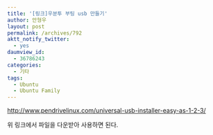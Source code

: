 ```yaml
---
title: '[링크]우분투 부팅 usb 만들기'
author: 안형우
layout: post
permalink: /archives/792
aktt_notify_twitter:
  - yes
daumview_id:
  - 36786243
categories:
  - 기타
tags:
  - Ubuntu
  - Ubuntu Family
---
```

<http://www.pendrivelinux.com/universal-usb-installer-easy-as-1-2-3/> <div>
  위 링크에서 파일을 다운받아 사용하면 된다.
</div>